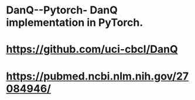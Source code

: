 # DanQ--Pytorch- DanQ implementation in PyTorch.
# https://github.com/uci-cbcl/DanQ
# https://pubmed.ncbi.nlm.nih.gov/27084946/
